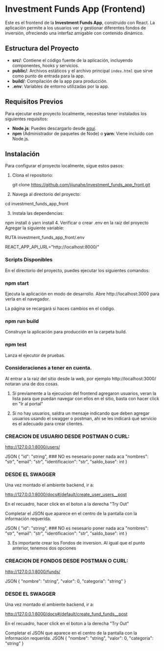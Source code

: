 # Investment Funds App (Frontend)

Este es el frontend de la **Investment Funds App**, construido con React. La aplicación permite a los usuarios ver y gestionar diferentes fondos de inversión, ofreciendo una interfaz amigable con contenido dinámico.

## Estructura del Proyecto

- **src/**: Contiene el código fuente de la aplicación, incluyendo componentes, hooks y servicios.
- **public/**: Archivos estáticos y el archivo principal `index.html` que sirve como punto de entrada para la app.
- **build/**: Compilación de la app para producción.
- **.env**: Variables de entorno utilizadas por la app.

## Requisitos Previos

Para ejecutar este proyecto localmente, necesitas tener instalados los siguientes requisitos:
- **Node.js**: Puedes descargarlo desde [aquí](https://nodejs.org/).
- **npm** (Administrador de paquetes de Node) o **yarn**: Viene incluido con Node.js.

## Instalación

Para configurar el proyecto localmente, sigue estos pasos:

1. Clona el repositorio:

   
   git clone  https://github.com/jijunahe/investment_funds_app_front.git

2. Navega al directorio del proyecto:

  cd investment_funds_app_front

3. Instala las dependencias:

  npm install     ó      yarn install
4. Verificar o crear .env en la raiz del proyecto  Agregar la siguiente variable:

RUTA  investment_funds_app_front/.env

REACT_APP_API_URL="http://localhost:8000/"

### Scripts Disponibles
En el directorio del proyecto, puedes ejecutar los siguientes comandos:

### npm start
Ejecuta la aplicación en modo de desarrollo. Abre http://localhost:3000 para verla en el navegador.

La página se recargará si haces cambios en el código.

### npm run build
Construye la aplicación para producción en la carpeta build.

### npm test
Lanza el ejecutor de pruebas.


### Consideraciones a tener en cuenta.

Al entrar a la raiz del sitio desde la web, por ejemplo http://localhost:3000/ notaran una de dos cosas.

1. Si previamente a la ejecucion del frontend agregaron usuarios, veran la lista para que puedan navegar con ellos en el sitio, basta con hacer click en "Ir al portal"

2. Si no hay usuarios, saldra un mensaje indicando que deben agregar usuarios usando el swagger o postman, ahi se les indicará qué servicio es el adecuado para crear clientes.


### CREACION DE USUARIO DESDE POSTMAN O CURL:
http://127.0.0.1:8000/users/

JSON
{
  "id": "string", ### NO es nesesario poner nada aca
  "nombres": "str",
  "email": "str",
  "identificacion": "str",
  "saldo_base": int
}

### DESDE EL SWAGGER

Una vez montado el ambiente backend, ir a:

http://127.0.0.1:8000/docs#/default/create_user_users__post

En el recuadro, hacer click en el boton a la derecha "Try Out"

Completar el JSON que aparece en el centro de la pantalla con la información requerida.

JSON
{
  "id": "string", ### NO es nesesario poner nada aca
  "nombres": "str",
  "email": "str",
  "identificacion": "str",
  "saldo_base": int
}

3. Es importante crear los Fondos de inversion. Al igual que el punto anterior, tenemos dos opciones


  ### CREACION DE FONDOS DESDE POSTMAN O CURL:
  http://127.0.0.1:8000/funds/

  JSON
  {
  "nombre": "string",
  "valor": 0,
  "categoria": "string"
  }

  ### DESDE EL SWAGGER

  Una vez montado el ambiente backend, ir a:

  http://127.0.0.1:8000/docs#/default/create_fund_funds__post

  En el recuadro, hacer click en el boton a la derecha "Try Out"

  Completar el JSON que aparece en el centro de la pantalla con la información requerida.
JSON
  {
  "nombre": "string",
  "valor": 0,
  "categoria": "string"
  }



